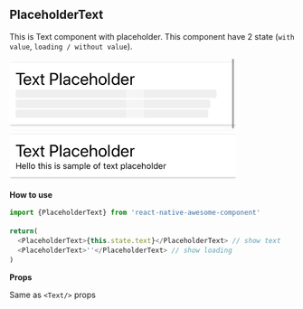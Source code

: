 ## PlaceholderText
This is Text component with placeholder. This component have 2 state (`with value`, `loading / without value`).

<img src="./images/placeholder-text-loading.PNG" width="400px" >

<img src="./images/placeholder-text.PNG" width="400px" >


**How to use**
```javascript
import {PlaceholderText} from 'react-native-awesome-component'

return(
  <PlaceholderText>{this.state.text}</PlaceholderText> // show text
  <PlaceholderText>''</PlaceholderText> // show loading
)
```

**Props**

Same as `<Text/>` props